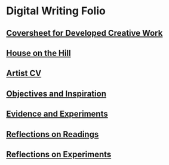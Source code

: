 # Digital Writing Folio
## <a href="https://github.com/larajscuri/digitalwritingrep/blob/main/coversheet.md">Coversheet for Developed Creative Work</a>
## <a href="https://larajscuri.github.io/house-on-the-hill/">House on the Hill</a>
## <a href="https://github.com/larajscuri/digitalwritingrep/blob/main/artist-CV.md">Artist CV</a>
## <a href="https://github.com/larajscuri/digitalwritingrep/blob/main/digital%20writing%20folio%3A%20evidence.md">Objectives and Inspiration</a>
## <a href="https://github.com/larajscuri/digitalwritingrep/blob/main/digital%20writing%20folio%3A%20evidence.md">Evidence and Experiments</a>
## <a href="https://github.com/larajscuri/digitalwritingrep/blob/main/digital%20writing%20folio%3A%20annotation.md">Reflections on Readings</a>
## <a href="https://github.com/larajscuri/digitalwritingrep/blob/main/digital%20writing%20folio%3A%20reflections.md">Reflections on Experiments</a>
